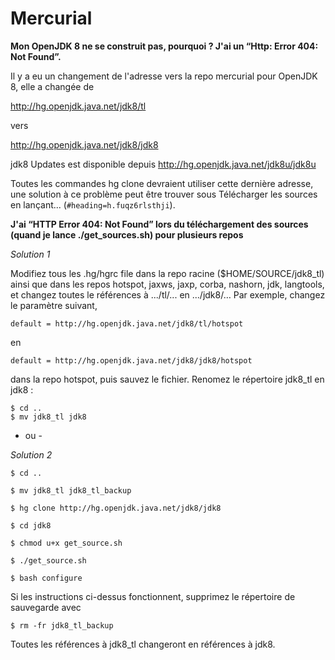 # Mercurial

**Mon OpenJDK 8 ne se construit pas, pourquoi ? J'ai un “Http: Error 404: Not Found”.**

Il y a eu un changement de l'adresse vers la repo mercurial pour OpenJDK 8, elle a changée de

http://hg.openjdk.java.net/jdk8/tl

vers 

http://hg.openjdk.java.net/jdk8/jdk8

jdk8 Updates est disponible depuis 
http://hg.openjdk.java.net/jdk8u/jdk8u

Toutes les commandes hg clone devraient utiliser cette dernière adresse, une solution à ce problème peut être trouver sous Télécharger les sources en lançant... (```#heading=h.fuqz6rlsthji```).


**J'ai “HTTP Error 404: Not Found” lors du téléchargement des sources (quand je lance ./get_sources.sh) pour plusieurs repos**

*Solution 1*

Modifiez tous les .hg/hgrc file dans la repo racine ($HOME/SOURCE/jdk8_tl) ainsi que dans les repos hotspot, jaxws, jaxp, corba, nashorn, jdk, langtools, et changez toutes le références à .../tl/... en .../jdk8/… Par exemple, changez le paramètre suivant,

```
default = http://hg.openjdk.java.net/jdk8/tl/hotspot
```
en 
```
default = http://hg.openjdk.java.net/jdk8/jdk8/hotspot
```
dans la repo hotspot, puis sauvez le fichier. Renomez le répertoire jdk8_tl en jdk8 :

```
$ cd ..
$ mv jdk8_tl jdk8
```

- ou -

*Solution 2*
```
$ cd ..

$ mv jdk8_tl jdk8_tl_backup

$ hg clone http://hg.openjdk.java.net/jdk8/jdk8

$ cd jdk8

$ chmod u+x get_source.sh

$ ./get_source.sh

$ bash configure
```

Si les instructions ci-dessus fonctionnent, supprimez le répertoire de sauvegarde avec

```
$ rm -fr jdk8_tl_backup
```

Toutes les références à jdk8_tl changeront en références à jdk8. 